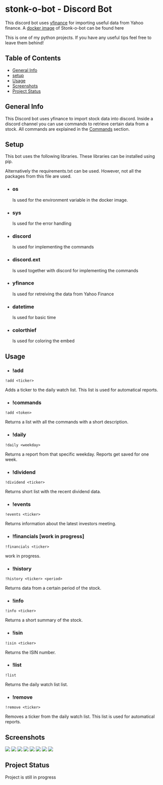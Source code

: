 # stonk-o-bot - Discord Bot
This discord bot uses [yfinance](https://pypi.org/project/yfinance/) for importing useful data from Yahoo finance.
A [docker image](https://hub.docker.com/repository/docker/hendrikjilderda/stonk-o-bot) of Stonk-o-bot can be found here 


This is one of my python projects. If you have any useful tips feel free to leave them behind!

## Table of Contents
* [General Info](#General-Info)
* [setup](#Setup)
* [Usage](#Usage)
* [Screenshots](#Screenshots)
* [Project Status](#Project-Status)


## General Info 
This Discord bot uses yfinance to import stock data into discord. 
Inside a discord channel you can use commands to retrieve certain data from a stock. 
All commands are explained in the [Commands](#Commands) section.

## Setup
This bot uses the following libraries. These libraries can be installed using pip.

Alternatively the requirements.txt can be used. However, not all the packages from this file are used.
* ### os
  Is used for the environment variable in the docker image.
* ### sys
  Is used for the error handling
* ### discord
  Is used for implementing the commands
* ### discord.ext
  Is used together with discord for implementing the commands
* ### yfinance
  Is used for retreiving the data from Yahoo Finance
* ### datetime 
  Is used for basic time 
* ### colorthief
  Is used for coloring the embed 


## Usage
* ### !add
```
!add <ticker>
```
Adds a ticker to the daily watch list. This list is used for automatical reports.

* ### !commands
```
!add <token>
```
Returns a list with all the commands with a short description.
* ### !daily 
```
!daily <weekday>
```
Returns a report from that specific weekday. Reports get saved for one week.

* ### !dividend
```
!dividend <ticker>
```
Returns short list with the recent dividend data.

* ### !events 
```
!events <ticker>
```
Returns information about the latest investors meeting.

* ### !financials [work in progress]
```
!financials <ticker>
```
work in progress.

* ### !history
```
!history <ticker> <period>
```
Returns data from a certain period of the stock.
* ### !info
```
!info <ticker>
```
Returns a short summary of the stock.

* ### !isin
```
!isin <ticker>
```
Returns the ISIN number.

* ### !list
```
!list
```
Returns the daily watch list list.

* ### !remove
```
!remove <ticker>
```
Removes a ticker from the daily watch list. This list is used for automatical reports.

## Screenshots

![](./screenshots/commands.png)
![](./screenshots/daily.png)
![](./screenshots/dividends.png)
![](./screenshots/events.png)
![](./screenshots/help.png)
![](./screenshots/helphistory.png)
![](./screenshots/history.png)
![](./screenshots/infonew.png)

## Project Status
Project is still in progress


